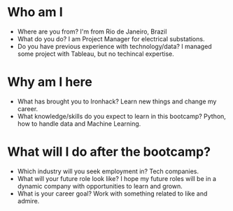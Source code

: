# Who am I

* Where are you from? I'm from Rio de Janeiro, Brazil
* What do you do? I am Project Manager for electrical substations.
* Do you have previous experience with technology/data? I managed some project with Tableau, but no techincal expertise.

# Why am I here

* What has brought you to Ironhack? Learn new things and change my career.
* What knowledge/skills do you expect to learn in this bootcamp? Python, how to handle data and Machine Learning.

# What will I do after the bootcamp?

* Which industry will you seek employment in? Tech companies.
* What will your future role look like? I hope my future roles will be in a dynamic company with opportunities to learn and grown.
* What is your career goal? Work with something related to like and admire.
